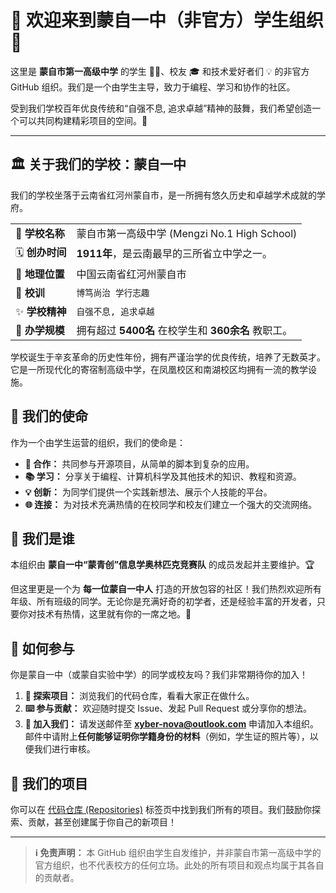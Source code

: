 # 👋 欢迎来到蒙自一中（非官方）学生组织 🏫

这里是 **蒙自市第一高级中学** 的学生 👩‍💻、校友 🎓 和技术爱好者们 💡 的非官方 GitHub 组织。我们是一个由学生主导，致力于编程、学习和协作的社区。

受到我们学校百年优良传统和“自强不息, 追求卓越”精神的鼓舞，我们希望创造一个可以共同构建精彩项目的空间。🚀

---

## 🏛️ 关于我们的学校：蒙自一中

我们的学校坐落于云南省红河州蒙自市，是一所拥有悠久历史和卓越学术成就的学府。

| | |
| :--- | :--- |
| 📛 **学校名称** | 蒙自市第一高级中学 (Mengzi No.1 High School) |
| 🗓️ **创办时间** | **1911年**，是云南最早的三所省立中学之一。 |
| 📍 **地理位置** | 中国云南省红河州蒙自市 |
| 🎯 **校训** | `博笃尚治 学行志趣` |
| ✨ **学校精神**| `自强不息, 追求卓越` |
| 👥 **办学规模** | 拥有超过 **5400名** 在校学生和 **360余名** 教职工。 |

学校诞生于辛亥革命的历史性年份，拥有严谨治学的优良传统，培养了无数英才。它是一所现代化的寄宿制高级中学，在凤凰校区和南湖校区均拥有一流的教学设施。

## 🎯 我们的使命

作为一个由学生运营的组织，我们的使命是：
*   **🤝 合作：** 共同参与开源项目，从简单的脚本到复杂的应用。
*   **📚 学习：** 分享关于编程、计算机科学及其他技术的知识、教程和资源。
*   **💡 创新：** 为同学们提供一个实践新想法、展示个人技能的平台。
*   **🌐 连接：** 为对技术充满热情的在校同学和校友们建立一个强大的交流网络。

## 👥 我们是谁

本组织由 **蒙自一中“蒙青创”信息学奥林匹克竞赛队** 的成员发起并主要维护。🏆

但这里更是一个为 **每一位蒙自一中人** 打造的开放包容的社区！我们热烈欢迎所有年级、所有班级的同学。无论你是充满好奇的初学者，还是经验丰富的开发者，只要你对技术有热情，这里就有你的一席之地。🤗

## 🎉 如何参与

你是蒙自一中（或蒙自实验中学）的同学或校友吗？我们非常期待你的加入！

1.  **🔎 探索项目：** 浏览我们的代码仓库，看看大家正在做什么。
2.  **⌨️ 参与贡献：** 欢迎随时提交 Issue、发起 Pull Request 或分享你的想法。
3.  **📨 加入我们：** 请发送邮件至 **xyber-nova@outlook.com** 申请加入本组织。邮件中请附上**任何能够证明你学籍身份的材料**（例如，学生证的照片等），以便我们进行审核。

## 📂 我们的项目

你可以在 [代码仓库 (Repositories)](https://github.com/orgs/Mengzi-No-1-High-School-Unofficial/repositories) 标签页中找到我们所有的项目。我们鼓励你探索、贡献，甚至创建属于你自己的新项目！

---

> **ℹ️ 免责声明：** 本 GitHub 组织由学生自发维护，并非蒙自市第一高级中学的官方组织，也不代表校方的任何立场。此处的所有项目和观点均属于其各自的贡献者。
